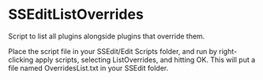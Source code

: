 # SSEditListOverrides
Script to list all plugins alongside plugins that override them.

Place the script file in your SSEdit/Edit Scripts folder, and run by right-clicking apply scripts, selecting ListOverrides, and hitting OK. This will put a file named OverridesList.txt in your SSEdit folder.
